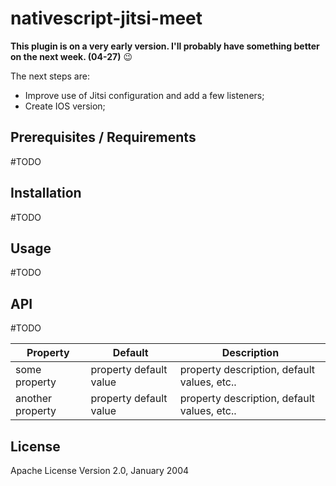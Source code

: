 # nativescript-jitsi-meet
**This plugin is on a very early version. I'll probably have something better on the next week. (04-27)** :wink:

The next steps are:
- Improve use of Jitsi configuration and add a few listeners;
- Create IOS version;

## Prerequisites / Requirements

#TODO

## Installation

#TODO

## Usage 

#TODO

## API

#TODO
    
| Property | Default | Description |
| --- | --- | --- |
| some property | property default value | property description, default values, etc.. |
| another property | property default value | property description, default values, etc.. |
    
## License

Apache License Version 2.0, January 2004
